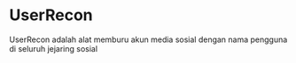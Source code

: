 # UserRecon
UserRecon adalah alat memburu akun media sosial dengan nama pengguna di seluruh jejaring sosial
